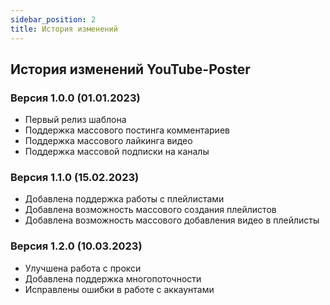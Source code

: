 ```yaml
---
sidebar_position: 2
title: История изменений
---
```


## История изменений YouTube-Poster

### Версия 1.0.0 (01.01.2023)
- Первый релиз шаблона
- Поддержка массового постинга комментариев
- Поддержка массового лайкинга видео
- Поддержка массовой подписки на каналы

### Версия 1.1.0 (15.02.2023)
- Добавлена поддержка работы с плейлистами
- Добавлена возможность массового создания плейлистов
- Добавлена возможность массового добавления видео в плейлисты

### Версия 1.2.0 (10.03.2023)
- Улучшена работа с прокси
- Добавлена поддержка многопоточности
- Исправлены ошибки в работе с аккаунтами
